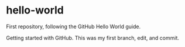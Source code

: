 # hello-world
First repository, following the GitHub Hello World guide.

Getting started with GitHub. This was my first branch, edit, and commit.
